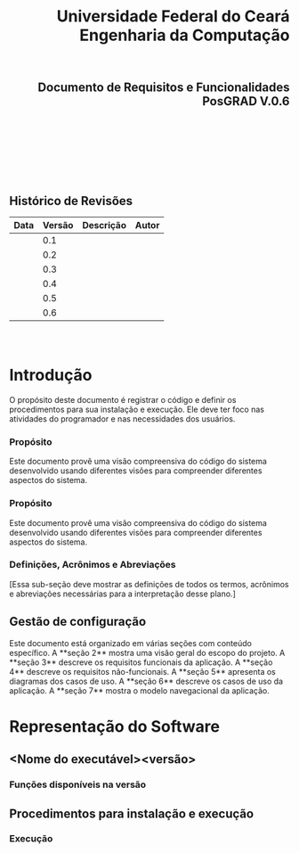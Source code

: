<h1 align="right" > Universidade Federal do Ceará<br>Engenharia da Computação

<br>
<br>

<h2 align="right" >Documento de Requisitos e Funcionalidades<br> PosGRAD V.0.6
<br>
<br>
<br>
<br>
<br>
<br>

<h2> Histórico de Revisões

  |**Data**    | **Versão** |  **Descrição**                                                                           |  **Autor** |
  |------------|------------| -----------------------------------------------------------------------------------------|------------|
  |            | 0.1        |                                                                                          |            |
  |            | 0.2        |                                                                                          |            |
  |            | 0.3        |                                                                                          |            |
  |            | 0.4        |                                                                                          |            |
  |            | 0.5        |                                                                                          |            |
  |            | 0.6        |                                                                                          |            | 
  <br>

Introdução
==========

<p>O propósito deste documento é registrar o código e definir os procedimentos para sua instalação e execução. Ele deve ter foco nas atividades do programador e nas necessidades dos usuários.
<p/>

### Propósito
<p>Este documento provê uma visão compreensiva do código do sistema desenvolvido usando diferentes visões para compreender diferentes aspectos do sistema.</p>

### Propósito
<p>Este documento provê uma visão compreensiva do código do sistema desenvolvido usando diferentes visões para compreender diferentes aspectos do sistema.</p>

### Definições, Acrônimos e Abreviações
<p>[Essa sub-seção deve mostrar as definições de todos os termos, acrônimos e abreviações necessárias para a interpretação desse plano.]</p>

Gestão de configuração
----------------------

<p>Este documento está organizado em várias
seções com conteúdo específico. A **seção 2** mostra uma visão geral do
escopo do projeto. A **seção 3** descreve os requisitos funcionais da
aplicação. A **seção 4** descreve os requisitos não-funcionais. A
**seção 5** apresenta os diagramas dos casos de uso. A **seção 6**
descreve os casos de uso da aplicação. A **seção 7** mostra o modelo
navegacional da aplicação.<p/>


Representação do Software
=========================

   <Nome do executável><versão>
   ----------------------------
   ### Funções disponíveis na versão

  Procedimentos para instalação e execução
  ----------------------------------------
  ### Execução
